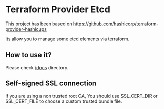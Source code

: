 # Terraform Provider Etcd

This project has been based on https://github.com/hashicorp/terraform-provider-hashicups

Its allow you to manage some etcd elements via terraform.


## How to use it?

Please check [/docs](https://github.com/cropalato/terraform-provider-etcd/tree/main/docs) directory.


## Self-signed SSL connection

If you are using a non trusted root CA, You should use SSL_CERT_DIR or SSL_CERT_FILE to choose a custom trusted bundle file.

